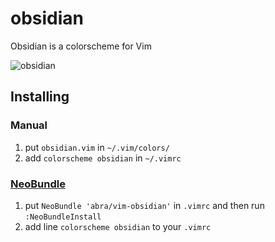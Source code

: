obsidian
====

Obsidian is a colorscheme for Vim

![obsidian](https://dl.dropboxusercontent.com/s/meo7sdajtslz6a5/obsidian.png?dl=0&preview=obsidian.png)

## Installing

### Manual

1. put `obsidian.vim` in `~/.vim/colors/`
2. add `colorscheme obsidian` in `~/.vimrc`

### [NeoBundle](https://github.com/Shougo/neobundle.vim)

1. put `NeoBundle 'abra/vim-obsidian'` in `.vimrc` and then run `:NeoBundleInstall`
2. add line `colorscheme obsidian` to your `.vimrc`


